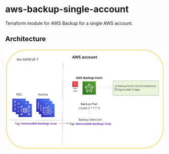 # aws-backup-single-account
Terraform module for AWS Backup for a single AWS account.

## Architecture

![AWS Backup architecure](./architecture.png)
